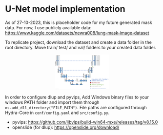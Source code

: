# U-Net model implementation
As of 27-10-2023, this is placeholder code for my future generated mask data. For now, I use publicly available data: https://www.kaggle.com/datasets/newra008/lung-mask-image-dataset

To replicate project, download the dataset and create a data folder in the root directory. Move train/ test/ and val/ folders to your created data folder.

<p align="center">
  <img src="images/architecture_HD.png" alt="UNET model" width="35%">
  <br>
</p>

In order to configure dlup and pyvips, Add Windows binary files to your windows PATH folder and import them through `os.add_dll_directory("FILE_PATH")`. File paths are configured through Hydra-Core in `conf/config.yaml` and `src/config.py`.

* pyvips: https://github.com/libvips/build-win64-mxe/releases/tag/v8.15.0 <br>
* openslide (for dlup): https://openslide.org/download/
